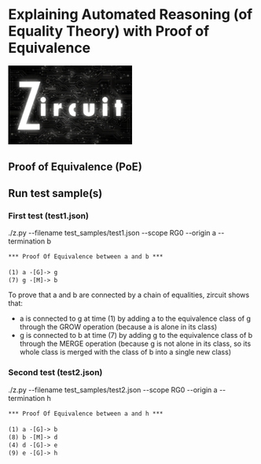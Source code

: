 # Explaining Automated Reasoning (of Equality Theory) with Proof of Equivalence

<img src="https://github.com/labyrinthinesecurity/zircuit/blob/main/zircuit.png" width="50%">

## Proof of Equivalence (PoE)


## Run test sample(s)

### First test (test1.json)
./z.py --filename test_samples/test1.json --scope RG0 --origin a --termination b

```
*** Proof Of Equivalence between a and b ***

(1) a -[G]-> g
(7) g -[M]-> b
```

To prove that a and b are connected by a chain of equalities, zircuit shows that:
- a is connected to g at time (1) by adding a to the equivalence class of g through the GROW operation (because a is alone in its class)
- g is connected to b at time (7) by adding g to the equivalence class of b through the MERGE operation (because g is not alone in its class, so its whole class is merged with the class of b into a single new class)

### Second test (test2.json)
./z.py --filename test_samples/test2.json --scope RG0 --origin a --termination h

```
*** Proof Of Equivalence between a and h ***

(1) a -[G]-> b
(8) b -[M]-> d
(4) d -[G]-> e
(9) e -[G]-> h
```
  
